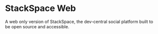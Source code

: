 # StackSpace Web
A web only version of StackSpace, the dev-central social platform built to be open source and accessible.
